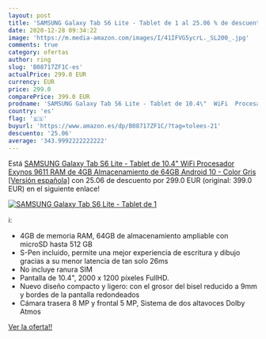 ```yaml
---
layout: post
title: 'SAMSUNG Galaxy Tab S6 Lite - Tablet de 1 al 25.06 % de descuento'
date: 2020-12-28 09:34:22
image: 'https://m.media-amazon.com/images/I/41IFVG5ycrL._SL200_.jpg'
comments: true
category: ofertas
author: ring
slug: 'B08717ZF1C-es'
actualPrice: 299.0 EUR
currency: EUR
price: 299.0
comparePrice: 399.0 EUR
prodname: 'SAMSUNG Galaxy Tab S6 Lite - Tablet de 10.4\"  WiFi  Procesador Exynos 9611  RAM de 4GB  Almacenamiento de 64GB  Android 10  - Color Gris [Versión española]'
country: 'es'
flag: '🇪🇸'
buyurl: 'https://www.amazon.es/dp/B08717ZF1C/?tag=tolees-21'
descuento: '25.06'
average: '343.9992222222222'
---
```


Está [SAMSUNG Galaxy Tab S6 Lite - Tablet de 10.4\"  WiFi  Procesador Exynos 9611  RAM de 4GB  Almacenamiento de 64GB  Android 10  - Color Gris [Versión española]](https://www.amazon.es/dp/B08717ZF1C/?tag=tolees-21) con 25.06 de descuento por 299.0 EUR (original: 399.0 EUR) en el siguiente enlace!

[![SAMSUNG Galaxy Tab S6 Lite - Tablet de 1](https://m.media-amazon.com/images/I/41IFVG5ycrL._SL200_.jpg)](https://www.amazon.es/dp/B08717ZF1C/?tag=tolees-21)

ℹ️:

- 4GB de memoria RAM, 64GB de almacenamiento ampliable con microSD hasta 512 GB
- S-Pen incluido, permite una mejor experiencia de escritura y dibujo gracias a su menor latencia de tan solo 26ms
- No incluye ranura SIM
- Pantalla de 10.4", 2000 x 1200 píxeles FullHD.
- Nuevo diseño compacto y ligero: con el grosor del bisel reducido a 9mm y bordes de la pantalla redondeados
- Cámara trasera 8 MP y frontal 5 MP, Sistema de dos altavoces Dolby Atmos

[Ver la oferta!!](https://www.amazon.es/dp/B08717ZF1C/?tag=tolees-21)
